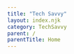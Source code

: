 ```yaml
---
title: "Tech Savvy"
layout: index.njk
category: TechSavvy
parent: /
parentTitle: Home
---
```

